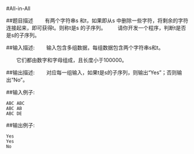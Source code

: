 #All-in-All

##题目描述
　　有两个字符串s 和t，如果即从s 中删除一些字符，将剩余的字符连接起来，即可获得t。则称t是s 的子序列。
　　请你开发一个程序，判断t是否是s的子序列。

##输入描述:
　　输入包含多组数据，每组数据包含两个字符串s和t。

　　它们都由数字和字母组成，且长度小于100000。

##输出描述:
　　对应每一组输入，如果t是s的子序列，则输出“Yes”；否则输出“No”。

##输入例子:
```
ABC ABC
ABC AB
ABC DE
```

##输出例子:
```
Yes
Yes
No
```